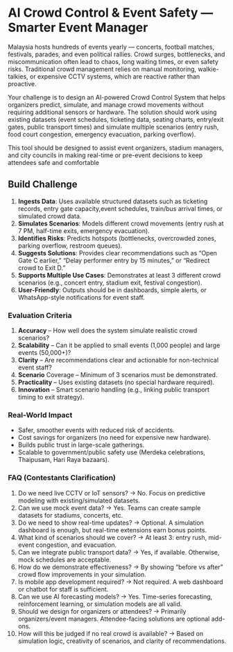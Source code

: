 # AI Crowd Control & Event Safety — Smarter Event Manager

Malaysia hosts hundreds of events yearly — concerts, football matches, festivals, parades, and even political rallies. Crowd surges, bottlenecks, and miscommunication often lead to chaos, long waiting times, or even safety risks. Traditional crowd management relies on manual monitoring, walkie-talkies, or expensive CCTV systems, which are reactive rather than proactive.

Your challenge is to design an AI-powered Crowd Control System that helps organizers predict, simulate, and manage crowd movements without requiring additional sensors or hardware. The solution should work using existing datasets (event schedules, ticketing data, seating charts, entry/exit gates, public transport times) and simulate multiple scenarios (entry rush, food court congestion, emergency evacuation, parking overflow).

This tool should be designed to assist event organizers, stadium managers, and city councils in making real-time or pre-event decisions to keep attendees safe and comfortable

## Build Challenge

1. **Ingests Data**: Uses available structured datasets such as ticketing records, entry gate capacity,event schedules, train/bus arrival times, or simulated crowd data.
2. **Simulates Scenarios**: Models different crowd movements (entry rush at 7 PM, half-time exits, emergency evacuation).
3. **Identifies Risks**: Predicts hotspots (bottlenecks, overcrowded zones, parking overflow, restroom queues).
4. **Suggests Solutions**: Provides clear recommendations such as “Open Gate C earlier,” “Delay performer entry by 15 minutes,” or “Redirect crowd to Exit D.”
5. **Supports Multiple Use Cases**: Demonstrates at least 3 different crowd scenarios (e.g., concert entry, stadium exit, festival congestion).
6. **User-Friendly**: Outputs should be in dashboards, simple alerts, or WhatsApp-style notifications for event staff.

### Evaluation Criteria

1. **Accuracy** – How well does the system simulate realistic crowd scenarios?
2. **Scalability** – Can it be applied to small events (1,000 people) and large events (50,000+)?
3. **Clarity** – Are recommendations clear and actionable for non-technical event staff?
4. **Scenario** Coverage – Minimum of 3 scenarios must be demonstrated.
5. **Practicality** – Uses existing datasets (no special hardware required).
6. **Innovation** – Smart scenario handling (e.g., linking public transport timing to exit strategy).

### Real-World Impact

- Safer, smoother events with reduced risk of accidents.
- Cost savings for organizers (no need for expensive new hardware).
- Builds public trust in large-scale gatherings.
- Scalable to government/public safety use (Merdeka celebrations, Thaipusam, Hari Raya bazaars).

### FAQ (Contestants Clarification)

1. Do we need live CCTV or IoT sensors?
→ No. Focus on predictive modeling with existing/simulated datasets.
2. Can we use mock event data?
→ Yes. Teams can create sample datasets for stadiums, concerts, etc.
3. Do we need to show real-time updates?
→ Optional. A simulation dashboard is enough, but real-time extensions earn bonus points.
4. What kind of scenarios should we cover?
→ At least 3: entry rush, mid-event congestion, and evacuation.
5. Can we integrate public transport data?
→ Yes, if available. Otherwise, mock schedules are acceptable.
6. How do we demonstrate effectiveness?
→ By showing “before vs after” crowd flow improvements in your simulation.
7. Is mobile app development required?
→ Not required. A web dashboard or chatbot for staff is sufficient.
8. Can we use AI forecasting models?
→ Yes. Time-series forecasting, reinforcement learning, or simulation models are all valid.
9. Should we design for organizers or attendees?
→ Primarily organizers/event managers. Attendee-facing solutions are optional add-ons.
10. How will this be judged if no real crowd is available?
→ Based on simulation logic, creativity of scenarios, and clarity of recommendations.
